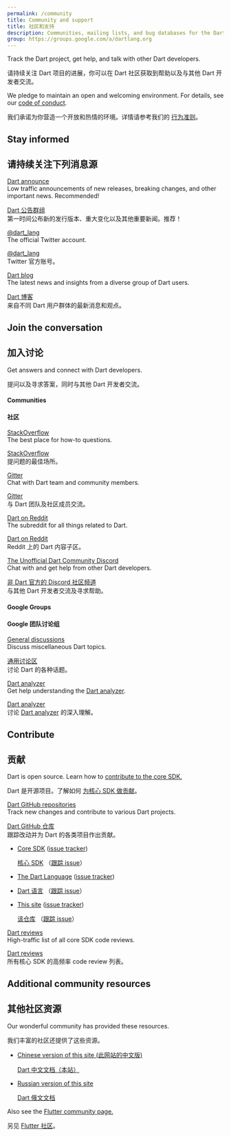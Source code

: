```yaml
---
permalink: /community
title: Community and support
title: 社区和支持
description: Communities, mailing lists, and bug databases for the Dart project.
group: https://groups.google.com/a/dartlang.org
---
```


Track the Dart project, get help, and talk with other Dart developers.

请持续关注 Dart 项目的进展，你可以在 Dart 社区获取到帮助以及与其他 Dart 开发者交流。

We pledge to maintain an open and welcoming environment.
For details, see our [code of conduct](/code-of-conduct).

我们承诺为你营造一个开放和热情的环境。详情请参考我们的 [行为准则](/code-of-conduct)。

## Stay informed

## 请持续关注下列消息源

[Dart announce]({{page.group}}/d/forum/announce)
<br> Low traffic announcements of new releases, breaking changes,
     and other important news. Recommended!

[Dart 公告群组]({{page.group}}/d/forum/announce)
<br> 第一时间公布新的发行版本、重大变化以及其他重要新闻。推荐！

[@dart_lang](https://twitter.com/dart_lang)
<br> The official Twitter account.

[@dart_lang](https://twitter.com/dart_lang)
<br> Twitter 官方账号。

[Dart blog](https://medium.com/dartlang)
<br> The latest news and insights from a diverse group of Dart users.

[Dart 博客](https://medium.com/dartlang)
<br> 来自不同 Dart 用户群体的最新消息和观点。

## Join the conversation

## 加入讨论

Get answers and connect with Dart developers.

提问以及寻求答案，同时与其他 Dart 开发者交流。

#### Communities

#### 社区

[StackOverflow](https://stackoverflow.com/tags/dart)
<br> The best place for how-to questions.

[StackOverflow](https://stackoverflow.com/tags/dart)
<br> 提问题的最佳场所。

[Gitter](https://gitter.im/dart-lang/home)
<br> Chat with Dart team and community members.

[Gitter](https://gitter.im/dart-lang/home)
<br> 与 Dart 团队及社区成员交流。

[Dart on Reddit](https://www.reddit.com/r/dartlang)
<br> The subreddit for all things related to Dart.

[Dart on Reddit](https://www.reddit.com/r/dartlang)
<br> Reddit 上的 Dart 内容子区。

[The Unofficial Dart Community Discord](https://discord.gg/Qt6DgfAWWx)
<br> Chat with and get help from other Dart developers.

[非 Dart 官方的 Discord 社区频道](https://discord.gg/Qt6DgfAWWx)
<br> 与其他 Dart 开发者交流及寻求帮助。

#### Google Groups

#### Google 团队讨论组

[General discussions]({{page.group}}/d/forum/misc)
<br> Discuss miscellaneous Dart topics.

[通用讨论区]({{page.group}}/d/forum/misc)
<br> 讨论 Dart 的各种话题。

[Dart analyzer]({{page.group}}/d/forum/analyzer-discuss)
<br> Get help understanding the [Dart analyzer](/tools/dart-analyze).

[Dart analyzer]({{page.group}}/d/forum/analyzer-discuss)
<br> 讨论 [Dart analyzer](/tools/dart-analyze) 的深入理解。

## Contribute

## 贡献

Dart is open source.
Learn how to
[contribute to the core SDK.](https://github.com/dart-lang/sdk/blob/main/CONTRIBUTING.md)

Dart 是开源项目。了解如何
[为核心 SDK 做贡献](https://github.com/dart-lang/sdk/blob/master/CONTRIBUTING.md)。

[Dart GitHub repositories](https://github.com/dart-lang/)
<br> Track new changes and contribute to various Dart projects.

[Dart GitHub 仓库](https://github.com/dart-lang/)
<br> 跟踪改动并为 Dart 的各类项目作出贡献。

  * [Core SDK](https://github.com/dart-lang/sdk/)
    ([issue tracker](https://github.com/dart-lang/sdk/issues/))

    [核心 SDK](https://github.com/dart-lang/sdk/)
    （[跟踪 issue](https://github.com/dart-lang/sdk/issues/)）

  * [The Dart Language](https://github.com/dart-lang/language)
    ([issue tracker](https://github.com/dart-lang/language/issues))

  * [Dart 语言](https://github.com/dart-lang/language)
    （[跟踪 issue](https://github.com/dart-lang/language/issues)）

  * [This site](https://github.com/dart-lang/site-www/)
    ([issue tracker](https://github.com/dart-lang/site-www/issues/))

    [该仓库](https://github.com/dart-lang/sdk/)
    （[跟踪 issue](https://github.com/dart-lang/site-www/issues/)）

[Dart reviews]({{page.group}}/d/forum/reviews)
<br> High-traffic list of all core SDK code reviews.

[Dart reviews]({{page.group}}/d/forum/reviews)
<br> 所有核心 SDK 的高频率 code review 列表。

## Additional community resources

## 其他社区资源

Our wonderful community has provided these resources.

我们丰富的社区还提供了这些资源。

* [Chinese version of this site (此网站的中文版)](https://dart.cn)

  [Dart 中文文档（本站）](https://dart.cn)

* [Russian version of this site](https://dart-docs-ru.web.app/)

  [Dart 俄文文档](https://dart-docs-ru.web.app/)

Also see the [Flutter community page.]({{site.flutter}}/community)

另见 [Flutter 社区]({{site.flutter}}/community)。
